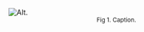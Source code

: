<figure>
  <img
  src="../../imgs/??.png"
  alt="Alt.">
  <figcaption><center><small>Fig 1. Caption.</center></small></figcaption>
</figure>